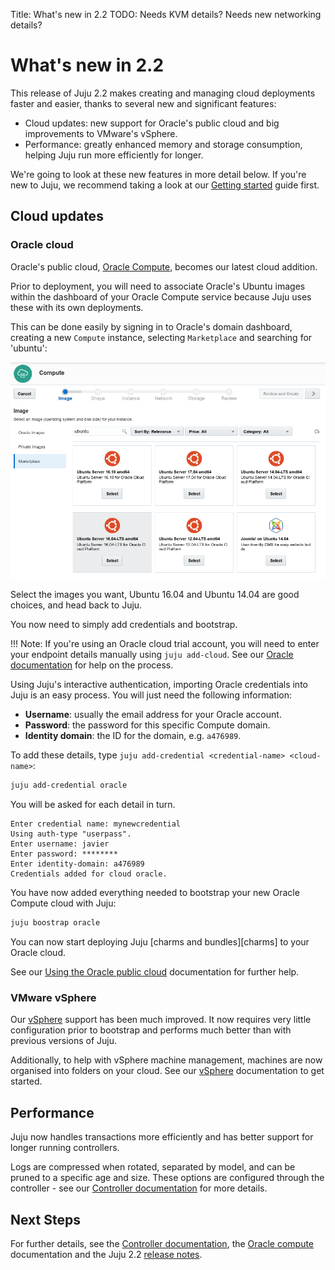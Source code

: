 Title: What's new in 2.2
TODO: Needs KVM details?
      Needs new networking details?

# What's new in 2.2

This release of Juju 2.2 makes creating and managing cloud deployments faster
and easier, thanks to several new and significant features:

- Cloud updates: new support for Oracle's public cloud and big improvements to
  VMware's vSphere.
- Performance: greatly enhanced memory and storage consumption, helping Juju run
  more efficiently for longer.

We're going to look at these new features in more detail below. If you're new
to Juju, we recommend taking a look at our [Getting started][first] guide
first.

## Cloud updates

### Oracle cloud

Oracle's public cloud, [Oracle Compute][compute], becomes our latest cloud
addition.

Prior to deployment, you will need to associate Oracle's Ubuntu images within
the dashboard of your Oracle Compute service because Juju uses these with its
own deployments. 

This can be done easily by signing in to Oracle's domain dashboard, creating a
new `Compute` instance, selecting `Marketplace` and searching for 'ubuntu':

![Ubuntu image search](../media/oracle_create-instance-ubuntu.png)

Select the images you want, Ubuntu 16.04 and Ubuntu 14.04 are good choices, and
head back to Juju.

You now need to simply add credentials and bootstrap. 

!!! Note:
    If you're using an Oracle cloud trial account, you will need to enter your
    endpoint details manually using `juju add-cloud`. See our 
    [Oracle documentation][helporacle] for help on the process.

Using Juju's interactive authentication, importing Oracle credentials into Juju
is an easy process. You will just need the following information:

- **Username**: usually the email address for your Oracle account.
- **Password**: the password for this specific Compute domain.
- **Identity domain**: the ID for the domain, e.g. `a476989`.

To add these details, type `juju add-credential <credential-name> <cloud-name>`:

```bash
juju add-credential oracle
```

You will be asked for each detail in turn.

```no-highlight
Enter credential name: mynewcredential
Using auth-type "userpass".
Enter username: javier
Enter password: ********
Enter identity-domain: a476989
Credentials added for cloud oracle.
```

You have now added everything needed to bootstrap your new Oracle Compute cloud
with Juju:

```bash
juju boostrap oracle
```

You can now start deploying Juju [charms and bundles][charms] to your Oracle cloud.

See our [Using the Oracle public cloud][helporacle] documentation for further help.

### VMware vSphere

Our [vSphere][vmwarevsphere] support has been much improved. It now requires
very little configuration prior to bootstrap and performs much better than with
previous versions of Juju.

Additionally, to help with vSphere machine management, machines are now
organised into folders on your cloud. See our [vSphere][helpvmware]
documentation to get started.
 
## Performance 

Juju now handles transactions more efficiently and has better support for
longer running controllers.

Logs are compressed when rotated, separated by model, and can be pruned to a
specific age and size. These options are configured through the controller -
see our [Controller documentation][logs] for more details. 

## Next Steps

For further details, see the [Controller documentation][logs], the 
[Oracle compute][helporacle] documentation and the Juju 2.2 [release
notes][rnotes].

[first]: ./getting-started.html
[logs]: ./controllers-config.html
[vmwarevsphere]: http://www.vmware.com/products/vsphere.html
[helpvmware]: ./help-vmware.html
[compute]: https://cloud.oracle.com/en_US/compute
[charmstore]: https://jujucharms.com/store
[helporacle]: ./help-oracle.html
[rnotes]: ./reference-release-notes.html#juju_2.2.0
